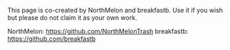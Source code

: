 This page is co-created by NorthMelon and breakfastb. Use it if you wish but please do not claim it as your own work.

NorthMelon: https://github.com/NorthMelonTrash breakfastb: https://github.com/breakfastb
